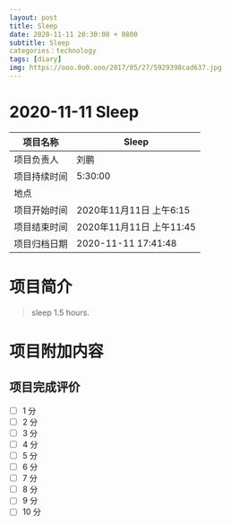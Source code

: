 ```yaml
---
layout: post
title: Sleep
date: 2020-11-11 20:30:00 + 0800
subtitle: Sleep
categories：technology
tags: [diary]
img: https://ooo.0o0.ooo/2017/05/27/5929398cad637.jpg
---
```


#  2020-11-11 Sleep


| 项目名称     |    Sleep      |
| ------------ | ----------------------- |
| 项目负责人   | 刘鹏                    |
| 项目持续时间 | 5:30:00                 |
| 地点         |     |
| 项目开始时间 | 2020年11月11日 上午6:15 |
| 项目结束时间 | 2020年11月11日 上午11:45 |
| 项目归档日期 | 2020-11-11 17:41:48  |

# 项目简介
> sleep 1.5 hours.  


# 项目附加内容





## 项目完成评价

- [ ]  1 分
- [ ]  2 分
- [ ]  3 分
- [ ]  4 分
- [ ]  5 分
- [ ]  6 分
- [ ]  7 分
- [ ]  8 分
- [ ]  9 分
- [ ]  10 分